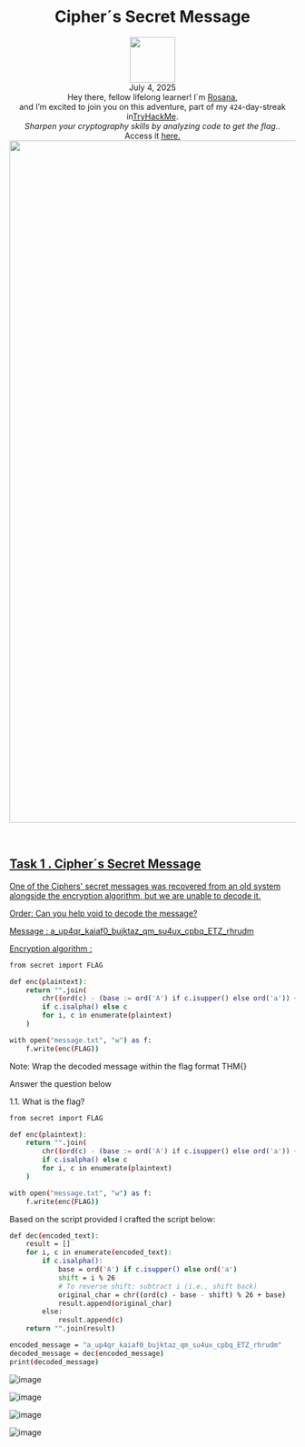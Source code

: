 <h1 align="center">Cipher´s Secret Message</h1>
<p align="center"><img width="80px" src="https://github.com/user-attachments/assets/ed955759-2b59-4cd8-b1e0-4597741ad0bc"><br>
July 4, 2025<br> Hey there, fellow lifelong learner! I´m <a href="https://www.linkedin.com/in/rosanafssantos/">Rosana</a>,<br>
and I’m excited to join you on this adventure, part of my <code>424</code>-day-streak in<a href="https://tryhackme.com">TryHackMe</a>.<br>
<em>Sharpen your cryptography skills by analyzing code to get the flag.</em>.<br>
Access it <a href="https://tryhackme.com/room/hfb1cipherssecretmessage"</a>here.<br>
<img width="1200px" src=""></p>


<br>

<h2>Task 1 . Cipher´s Secret Message</h2>

<p>One of the Ciphers' secret messages was recovered from an old system alongside the encryption algorithm, but we are unable to decode it.<br>

Order: Can you help void to decode the message?<br>

Message : a_up4qr_kaiaf0_bujktaz_qm_su4ux_cpbq_ETZ_rhrudm<br>

Encryption algorithm :</p>

```bash
from secret import FLAG

def enc(plaintext):
    return "".join(
        chr((ord(c) - (base := ord('A') if c.isupper() else ord('a')) + i) % 26 + base) 
        if c.isalpha() else c
        for i, c in enumerate(plaintext)
    )

with open("message.txt", "w") as f:
    f.write(enc(FLAG))
```

<p>Note: Wrap the decoded message within the flag format THM{} </p>

<p>Answer the question below</p>

<p>1.1. What is the flag?<br>
<code></code></p>

```bash
from secret import FLAG

def enc(plaintext):
    return "".join(
        chr((ord(c) - (base := ord('A') if c.isupper() else ord('a')) + i) % 26 + base) 
        if c.isalpha() else c
        for i, c in enumerate(plaintext)
    )

with open("message.txt", "w") as f:
    f.write(enc(FLAG))
```


<p>Based on the script provided I crafted the script below:</p>

```bash
def dec(encoded_text):
    result = []
    for i, c in enumerate(encoded_text):
        if c.isalpha():
            base = ord('A') if c.isupper() else ord('a')
            shift = i % 26
            # To reverse shift: subtract i (i.e., shift back)
            original_char = chr((ord(c) - base - shift) % 26 + base)
            result.append(original_char)
        else:
            result.append(c)
    return "".join(result)

encoded_message = "a_up4qr_kaiaf0_bujktaz_qm_su4ux_cpbq_ETZ_rhrudm"
decoded_message = dec(encoded_message)
print(decoded_message)
```

![image](https://github.com/user-attachments/assets/22ca0e50-c8d2-4c66-a306-808593bf92f3)


![image](https://github.com/user-attachments/assets/4b171bb8-77a7-43c6-8f69-af9e39d93e11)

![image](https://github.com/user-attachments/assets/a5045760-2d30-4aa8-9cc1-2cb08183dd67)





![image](https://github.com/user-attachments/assets/f4c7828d-3393-4c47-a318-a92ea96632a8)

